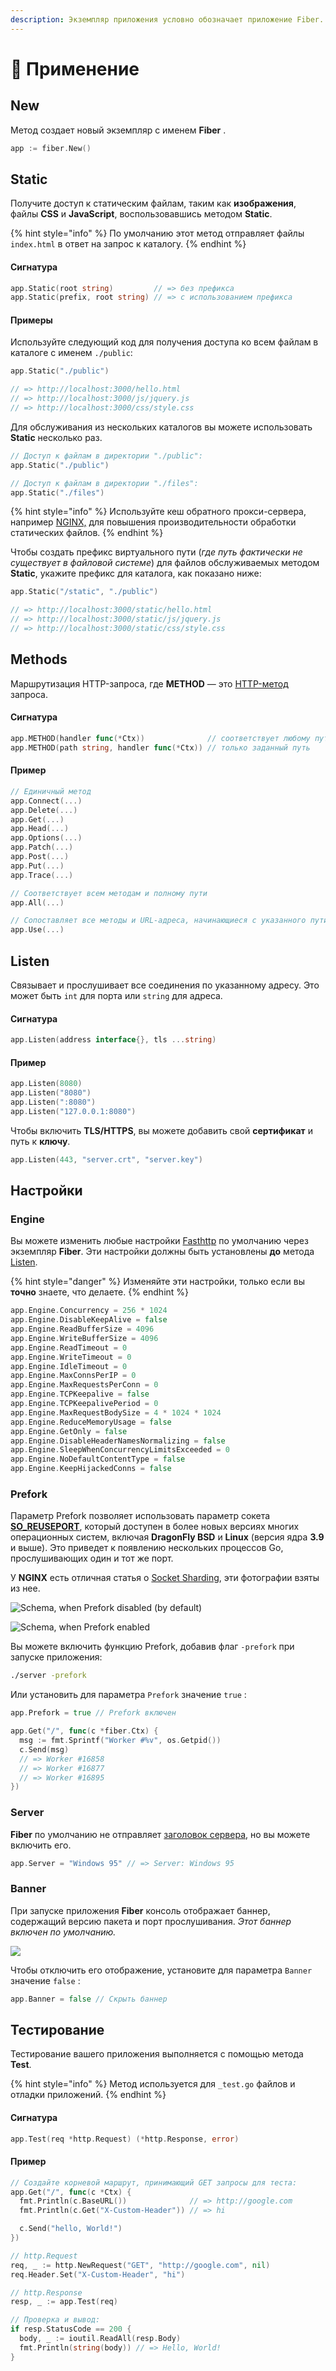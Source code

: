 ```yaml
---
description: Экземпляр приложения условно обозначает приложение Fiber.
---
```


# 🚀 Применение

## New

Метод создает новый экземпляр с именем **Fiber** .

```go
app := fiber.New()
```

## Static

Получите доступ к статическим файлам, таким как **изображения**, файлы **CSS** и **JavaScript**, воспользовавшись методом **Static**.

{% hint style="info" %}
По умолчанию этот метод отправляет файлы `index.html` в ответ на запрос к каталогу.
{% endhint %}

#### Сигнатура

```go
app.Static(root string)         // => без префикса
app.Static(prefix, root string) // => с использованием префикса
```

#### Примеры

Используйте следующий код для получения доступа ко всем файлам в каталоге с именем `./public`:

```go
app.Static("./public")

// => http://localhost:3000/hello.html
// => http://localhost:3000/js/jquery.js
// => http://localhost:3000/css/style.css
```

Для обслуживания из нескольких каталогов вы можете использовать **Static** несколько раз.

```go
// Доступ к файлам в директории "./public":
app.Static("./public")

// Доступ к файлам в директории "./files":
app.Static("./files")
```

{% hint style="info" %}
Используйте кеш обратного прокси-сервера, например [NGINX,](https://www.nginx.com/resources/wiki/start/topics/examples/reverseproxycachingexample/) для повышения производительности обработки статических файлов.
{% endhint %}

Чтобы создать префикс виртуального пути \(_где путь фактически не существует в файловой системе_\) для файлов обслуживаемых методом **Static**, укажите префикс для каталога, как показано ниже:

```go
app.Static("/static", "./public")

// => http://localhost:3000/static/hello.html
// => http://localhost:3000/static/js/jquery.js
// => http://localhost:3000/static/css/style.css
```

## Methods

Маршрутизация HTTP-запроса, где **METHOD** — это [HTTP-метод](https://developer.mozilla.org/en-US/docs/Web/HTTP/Methods) запроса.

#### Сигнатура

```go
app.METHOD(handler func(*Ctx))              // соответствует любому пути
app.METHOD(path string, handler func(*Ctx)) // только заданный путь
```

#### Пример

```go
// Единичный метод
app.Connect(...)
app.Delete(...)
app.Get(...)
app.Head(...)
app.Options(...)
app.Patch(...)
app.Post(...)
app.Put(...)
app.Trace(...)

// Соответствует всем методам и полному пути
app.All(...)

// Сопоставляет все методы и URL-адреса, начинающиеся с указанного пути
app.Use(...)
```

## Listen

Связывает и прослушивает все соединения по указанному адресу. Это может быть `int` для порта или `string` для адреса.

#### Сигнатура

```go
app.Listen(address interface{}, tls ...string)
```

#### Пример

```go
app.Listen(8080)
app.Listen("8080")
app.Listen(":8080")
app.Listen("127.0.0.1:8080")
```

Чтобы включить **TLS/HTTPS**, вы можете добавить свой **сертификат** и путь к **ключу**.

```go
app.Listen(443, "server.crt", "server.key")
```

## Настройки

### Engine

Вы можете изменить любые настройки [Fasthttp](https://github.com/valyala/fasthttp/blob/master/server.go#L150) по умолчанию через экземпляр **Fiber**. Эти настройки должны быть установлены **до** метода [Listen](application.md#listen).

{% hint style="danger" %}
Изменяйте эти настройки, только если вы **точно** знаете, что делаете.
{% endhint %}

```go
app.Engine.Concurrency = 256 * 1024
app.Engine.DisableKeepAlive = false
app.Engine.ReadBufferSize = 4096
app.Engine.WriteBufferSize = 4096
app.Engine.ReadTimeout = 0
app.Engine.WriteTimeout = 0
app.Engine.IdleTimeout = 0
app.Engine.MaxConnsPerIP = 0
app.Engine.MaxRequestsPerConn = 0
app.Engine.TCPKeepalive = false
app.Engine.TCPKeepalivePeriod = 0
app.Engine.MaxRequestBodySize = 4 * 1024 * 1024
app.Engine.ReduceMemoryUsage = false
app.Engine.GetOnly = false
app.Engine.DisableHeaderNamesNormalizing = false
app.Engine.SleepWhenConcurrencyLimitsExceeded = 0
app.Engine.NoDefaultContentType = false
app.Engine.KeepHijackedConns = false
```

### Prefork

Параметр Prefork позволяет использовать параметр сокета [**SO\_REUSEPORT**](https://lwn.net/Articles/542629/), который доступен в более новых версиях многих операционных систем, включая **DragonFly BSD** и **Linux** \(версия ядра **3.9** и выше\). Это приведет к появлению нескольких процессов Go, прослушивающих один и тот же порт.

У **NGINX** есть отличная статья о [Socket Sharding](https://www.nginx.com/blog/socket-sharding-nginx-release-1-9-1/), эти фотографии взяты из нее.

![Schema, when Prefork disabled \(by default\)](https://cdn.wp.nginx.com/wp-content/uploads/2015/05/Slack-for-iOS-Upload-1-e1432652484191.png)

![Schema, when Prefork enabled](https://cdn.wp.nginx.com/wp-content/uploads/2015/05/Slack-for-iOS-Upload-e1432652376641.png)

Вы можете включить функцию Prefork, добавив флаг `-prefork`  при запуске приложения:

```bash
./server -prefork
```

Или установить для параметра `Prefork`  значение `true` :

```go
app.Prefork = true // Prefork включен

app.Get("/", func(c *fiber.Ctx) {
  msg := fmt.Sprintf("Worker #%v", os.Getpid())
  c.Send(msg)
  // => Worker #16858
  // => Worker #16877
  // => Worker #16895
})
```

### Server

**Fiber** по умолчанию не отправляет [заголовок сервера](https://developer.mozilla.org/en-US/docs/Web/HTTP/Headers/Server), но вы можете включить его.

```go
app.Server = "Windows 95" // => Server: Windows 95
```

### Banner

При запуске приложения **Fiber** консоль отображает баннер, содержащий версию пакета и порт прослушивания. _Этот баннер включен по умолчанию._

![](.gitbook/assets/screenshot-2020-02-08-at-13.18.27.png)

Чтобы отключить его отображение, установите для параметра `Banner`  значение `false` :

```go
app.Banner = false // Скрыть баннер
```

## Тестирование

Тестирование вашего приложения выполняется с помощью метода **Test**.

{% hint style="info" %}
Метод используется для `_test.go` файлов и отладки приложений.
{% endhint %}

#### Сигнатура

```go
app.Test(req *http.Request) (*http.Response, error)
```

#### Пример

```go
// Создайте корневой маршрут, принимающий GET запросы для теста:
app.Get("/", func(c *Ctx) {
  fmt.Println(c.BaseURL())              // => http://google.com
  fmt.Println(c.Get("X-Custom-Header")) // => hi

  c.Send("hello, World!")
})

// http.Request
req, _ := http.NewRequest("GET", "http://google.com", nil)
req.Header.Set("X-Custom-Header", "hi")

// http.Response
resp, _ := app.Test(req)

// Проверка и вывод:
if resp.StatusCode == 200 {
  body, _ := ioutil.ReadAll(resp.Body)
  fmt.Println(string(body)) // => Hello, World!
}
```

